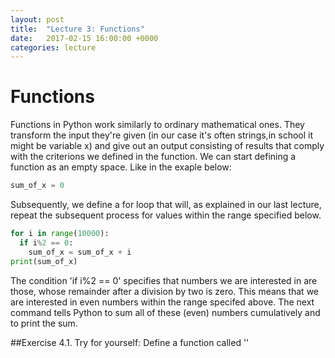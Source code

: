 ```yaml
---
layout: post
title:  "Lecture 3: Functions"
date:   2017-02-15 16:00:00 +0000
categories: lecture
---
```


# Functions

Functions in Python work similarly to ordinary mathematical ones. They transform the input they're given (in our case it's often strings,in school it might be variable x) and give out an output consisting of results that comply with the criterions we defined in the function.
We can start defining a function as an empty space. Like in the exaple below:
```python
sum_of_x = 0
```
Subsequently, we define a for loop that will, as explained in our last lecture, repeat the subsequent process for
values within the range specified below. 

```python
for i in range(10000):
  if i%2 == 0:  
    sum_of_x = sum_of_x + i
print(sum_of_x) 
```
The condition 'if i%2 == 0' specifies that numbers we are interested in are those, whose remainder after 
a division by two is zero. This means that we are interested in even numbers within the range specifed above.
The next command tells Python to sum all of these (even) numbers cumulatively and to print the sum.

##Exercise 4.1.
Try for yourself: Define a function called ''
